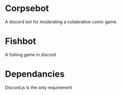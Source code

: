 # Corpsebot
A discord bot for moderating a collabrative comic game.

# Fishbot
A fishing game in discord.

# Dependancies
Discord.js is the only requirement
